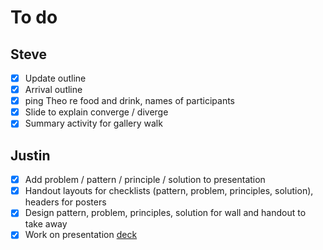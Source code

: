 # To do

## Steve

- [x] Update outline
- [x] Arrival outline
- [x] ping Theo re food and drink, names of participants
- [x] Slide to explain converge / diverge
- [x] Summary activity for gallery walk

## Justin

- [x] Add problem / pattern / principle / solution to presentation
- [x] Handout layouts for checklists (pattern, problem, principles, solution), headers for posters
- [x] Design pattern, problem, principles, solution for wall and handout to take away
- [x] Work on presentation [deck](./future-friendly-deck.md)
